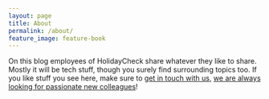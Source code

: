 ```yaml
---
layout: page
title: About
permalink: /about/
feature_image: feature-book
---
```


On this blog employees of HolidayCheck share whatever they like to share.
Mostly it will be tech stuff, though you surely find surrounding topics too.
If you like stuff you see here, make sure to [get in touch with us][contact], 
[we are always looking for passionate new colleagues][apply]!

[contact]: https://twitter.com/holidaychecklab
[apply]: https://www.holidaycheckgroup.com/jobs/it-engineering/?lang=en